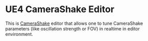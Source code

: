 # **UE4 CameraShake Editor**

This is [CameraShake](https://docs.unrealengine.com/en-US/API/Runtime/Engine/Camera/UCameraShake/index.html) editor that allows one to tune CameraShake parameters (like oscillation strength or FOV) in realtime in editor environment.

